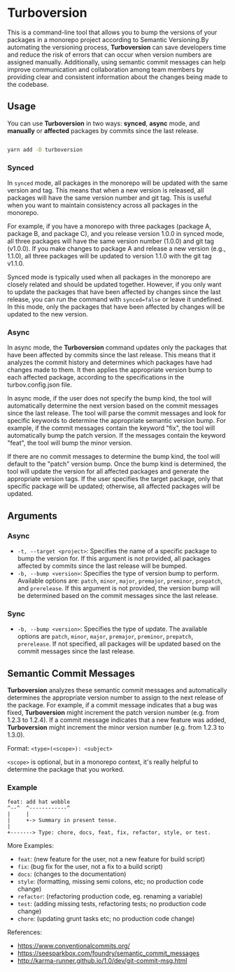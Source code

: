 # Turboversion

This is a command-line tool that allows you to bump the versions of your packages in a monorepo project according to Semantic Versioning.By automating the versioning process, **Turboversion** can save developers time and reduce the risk of errors that can occur when version numbers are assigned manually. Additionally, using semantic commit messages can help improve communication and collaboration among team members by providing clear and consistent information about the changes being made to the codebase.

## Usage

You can use **Turboversion** in two ways: **synced**, **async** mode, and **manually** or **affected** packages by commits since the last release.

```bash

yarn add -D turboversion

```

### Synced

In `synced` mode, all packages in the monorepo will be updated with the same version and tag. This means that when a new version is released, all packages will have the same version number and git tag. This is useful when you want to maintain consistency across all packages in the monorepo.

For example, if you have a monorepo with three packages (package A, package B, and package C), and you release version 1.0.0 in synced mode, all three packages will have the same version number (1.0.0) and git tag (v1.0.0). If you make changes to package A and release a new version (e.g., 1.1.0), all three packages will be updated to version 1.1.0 with the git tag v1.1.0.

Synced mode is typically used when all packages in the monorepo are closely related and should be updated together. However, if you only want to update the packages that have been affected by changes since the last release, you can run the command with `synced=false` or leave it undefined. In this mode, only the packages that have been affected by changes will be updated to the new version.

### Async

In async mode, the **Turboversion** command updates only the packages that have been affected by commits since the last release. This means that it analyzes the commit history and determines which packages have had changes made to them. It then applies the appropriate version bump to each affected package, according to the specifications in the turbov.config.json file.

In async mode, if the user does not specify the bump kind, the tool will automatically determine the next version based on the commit messages since the last release. The tool will parse the commit messages and look for specific keywords to determine the appropriate semantic version bump. For example, if the commit messages contain the keyword "fix", the tool will automatically bump the patch version. If the messages contain the keyword "feat", the tool will bump the minor version.

If there are no commit messages to determine the bump kind, the tool will default to the "patch" version bump. Once the bump kind is determined, the tool will update the version for all affected packages and generate the appropriate version tags. If the user specifies the target package, only that specific package will be updated; otherwise, all affected packages will be updated.

## Arguments

### Async

- `-t, --target <project>`: Specifies the name of a specific package to bump the version for. If this argument is not provided, all packages affected by commits since the last release will be bumped.
- `-b, --bump <version>`: Specifies the type of version bump to perform. Available options are: `patch`, `minor`, `major`, `premajor`, `preminor`, `prepatch`, and `prerelease`. If this argument is not provided, the version bump will be determined based on the commit messages since the last release.

### Sync

- `-b, --bump <version>`: Specifies the type of update. The available options are `patch`, `minor`, `major`, `premajor`, `preminor`, `prepatch`, `prerelease`. If not specified, all packages will be updated based on the commit messages since the last release.

## Semantic Commit Messages

**Turboversion** analyzes these semantic commit messages and automatically determines the appropriate version number to assign to the next release of the package. For example, if a commit message indicates that a bug was fixed, **Turboversion** might increment the patch version number (e.g. from 1.2.3 to 1.2.4). If a commit message indicates that a new feature was added, **Turboversion** might increment the minor version number (e.g. from 1.2.3 to 1.3.0).

Format: `<type>(<scope>): <subject>`

`<scope>` is optional, but in a monorepo context, it's really helpful to determine the package that you worked.

### Example

```
feat: add hat wobble
^--^  ^------------^
|     |
|     +-> Summary in present tense.
|
+-------> Type: chore, docs, feat, fix, refactor, style, or test.
```

More Examples:

- `feat`: (new feature for the user, not a new feature for build script)
- `fix`: (bug fix for the user, not a fix to a build script)
- `docs`: (changes to the documentation)
- `style`: (formatting, missing semi colons, etc; no production code change)
- `refactor`: (refactoring production code, eg. renaming a variable)
- `test`: (adding missing tests, refactoring tests; no production code change)
- `chore`: (updating grunt tasks etc; no production code change)

References:

- https://www.conventionalcommits.org/
- https://seesparkbox.com/foundry/semantic_commit_messages
- http://karma-runner.github.io/1.0/dev/git-commit-msg.html
